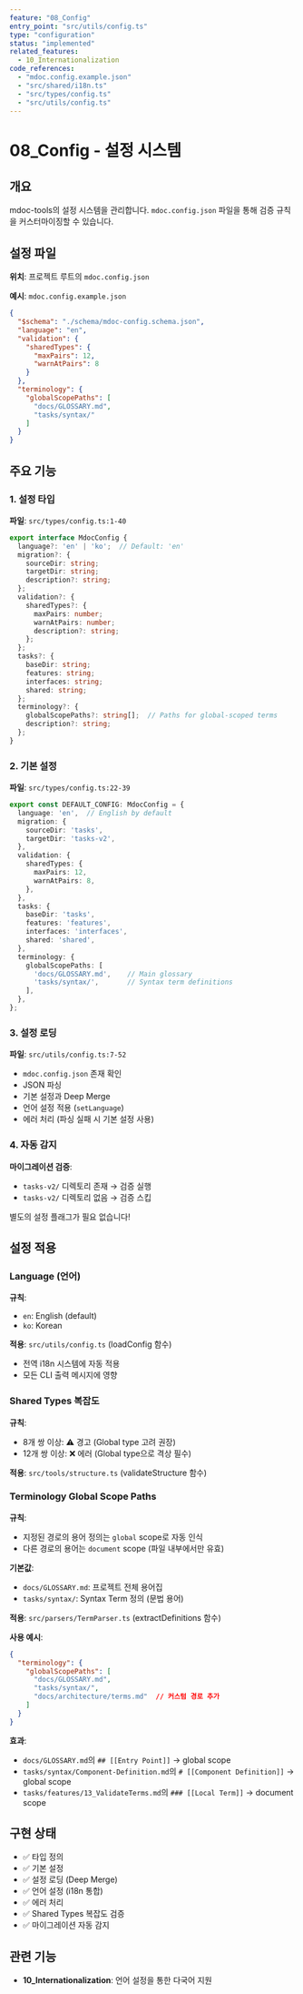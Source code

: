 ```yaml
---
feature: "08_Config"
entry_point: "src/utils/config.ts"
type: "configuration"
status: "implemented"
related_features:
  - 10_Internationalization
code_references:
  - "mdoc.config.example.json"
  - "src/shared/i18n.ts"
  - "src/types/config.ts"
  - "src/utils/config.ts"
---
```


# 08_Config - 설정 시스템

## 개요

mdoc-tools의 설정 시스템을 관리합니다. `mdoc.config.json` 파일을 통해 검증 규칙을 커스터마이징할 수 있습니다.

## 설정 파일

**위치**: 프로젝트 루트의 `mdoc.config.json`

**예시**: `mdoc.config.example.json`

```json
{
  "$schema": "./schema/mdoc-config.schema.json",
  "language": "en",
  "validation": {
    "sharedTypes": {
      "maxPairs": 12,
      "warnAtPairs": 8
    }
  },
  "terminology": {
    "globalScopePaths": [
      "docs/GLOSSARY.md",
      "tasks/syntax/"
    ]
  }
}
```

## 주요 기능

### 1. 설정 타입

**파일**: `src/types/config.ts:1-40`

```typescript
export interface MdocConfig {
  language?: 'en' | 'ko';  // Default: 'en'
  migration?: {
    sourceDir: string;
    targetDir: string;
    description?: string;
  };
  validation?: {
    sharedTypes?: {
      maxPairs: number;
      warnAtPairs: number;
      description?: string;
    };
  };
  tasks?: {
    baseDir: string;
    features: string;
    interfaces: string;
    shared: string;
  };
  terminology?: {
    globalScopePaths?: string[];  // Paths for global-scoped terms
    description?: string;
  };
}
```

### 2. 기본 설정

**파일**: `src/types/config.ts:22-39`

```typescript
export const DEFAULT_CONFIG: MdocConfig = {
  language: 'en',  // English by default
  migration: {
    sourceDir: 'tasks',
    targetDir: 'tasks-v2',
  },
  validation: {
    sharedTypes: {
      maxPairs: 12,
      warnAtPairs: 8,
    },
  },
  tasks: {
    baseDir: 'tasks',
    features: 'features',
    interfaces: 'interfaces',
    shared: 'shared',
  },
  terminology: {
    globalScopePaths: [
      'docs/GLOSSARY.md',    // Main glossary
      'tasks/syntax/',       // Syntax term definitions
    ],
  },
};
```

### 3. 설정 로딩

**파일**: `src/utils/config.ts:7-52`

- `mdoc.config.json` 존재 확인
- JSON 파싱
- 기본 설정과 Deep Merge
- 언어 설정 적용 (`setLanguage`)
- 에러 처리 (파싱 실패 시 기본 설정 사용)

### 4. 자동 감지

**마이그레이션 검증**:
- `tasks-v2/` 디렉토리 존재 → 검증 실행
- `tasks-v2/` 디렉토리 없음 → 검증 스킵

별도의 설정 플래그가 필요 없습니다!

## 설정 적용

### Language (언어)

**규칙**:
- `en`: English (default)
- `ko`: Korean

**적용**: `src/utils/config.ts` (loadConfig 함수)
- 전역 i18n 시스템에 자동 적용
- 모든 CLI 출력 메시지에 영향

### Shared Types 복잡도

**규칙**:
- 8개 쌍 이상: ⚠️ 경고 (Global type 고려 권장)
- 12개 쌍 이상: ❌ 에러 (Global type으로 격상 필수)

**적용**: `src/tools/structure.ts` (validateStructure 함수)

### Terminology Global Scope Paths

**규칙**:
- 지정된 경로의 용어 정의는 `global` scope로 자동 인식
- 다른 경로의 용어는 `document` scope (파일 내부에서만 유효)

**기본값**:
- `docs/GLOSSARY.md`: 프로젝트 전체 용어집
- `tasks/syntax/`: Syntax Term 정의 (문법 용어)

**적용**: `src/parsers/TermParser.ts` (extractDefinitions 함수)

**사용 예시**:
```json
{
  "terminology": {
    "globalScopePaths": [
      "docs/GLOSSARY.md",
      "tasks/syntax/",
      "docs/architecture/terms.md"  // 커스텀 경로 추가
    ]
  }
}
```

**효과**:
- `docs/GLOSSARY.md`의 `## [[Entry Point]]` → global scope
- `tasks/syntax/Component-Definition.md`의 `# [[Component Definition]]` → global scope
- `tasks/features/13_ValidateTerms.md`의 `### [[Local Term]]` → document scope

## 구현 상태

- ✅ 타입 정의
- ✅ 기본 설정
- ✅ 설정 로딩 (Deep Merge)
- ✅ 언어 설정 (i18n 통합)
- ✅ 에러 처리
- ✅ Shared Types 복잡도 검증
- ✅ 마이그레이션 자동 감지

## 관련 기능

- **10_Internationalization**: 언어 설정을 통한 다국어 지원

